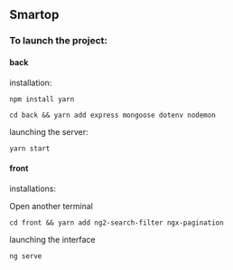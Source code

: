 ## Smartop

### To launch the project:

#### back
installation:

```
npm install yarn
``` 
```
cd back && yarn add express mongoose dotenv nodemon
```

launching the server:

```
yarn start
```

#### front
installations:

Open another terminal

```
cd front && yarn add ng2-search-filter ngx-pagination
```

launching the interface

```
ng serve
```
